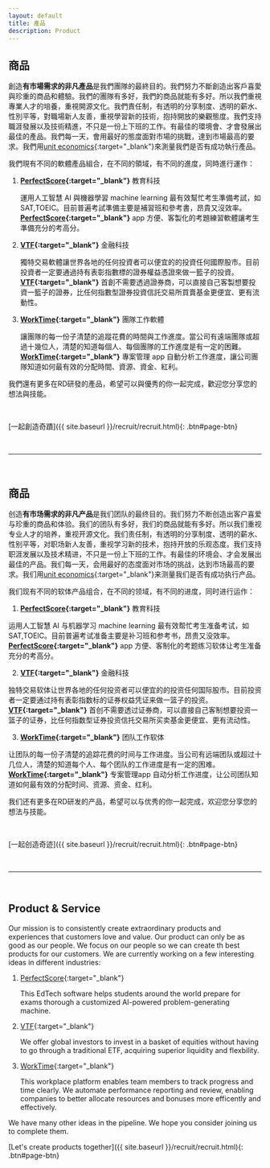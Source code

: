 ```yaml
---
layout: default
title: 產品
description: Product
---
```


<a name="zh-tw"></a>

## 商品

創造**有市場需求的非凡產品**是我們團隊的最終目的。我們努力不斷創造出客戶喜愛與珍重的商品和體驗。我們的團隊有多好，我們的商品就能有多好。所以我們重視專業人才的培養，重視開源文化。我們責任制，有透明的分享制度、透明的薪水、性別平等，對職場新人友善，重視學習新的技術，抱持開放的樂觀態度。我們支持職涯發展以及技術精進，不只是一份上下班的工作。有最佳的環境會、才會發展出最佳的產品。我們每一天，會用最好的態度面對市場的挑戰，達到市場最高的要求。我們用[unit economics](https://gust.com/launch/blog/unit-economics){:target="_blank"}來測量我們是否有成功執行產品。

我們現有不同的軟體產品組合，在不同的領域，有不同的進度，同時進行運作：

1. **[PerfectScore](https://www.getperfectscore.com/?utm_source=git){:target="_blank"}** 教育科技

	運用人工智慧 AI 與機器學習 machine learning 最有效幫忙考生準備考試，如SAT,TOEIC。目前普遍考試準備主要是補習班和參考書，昂貴又沒效率。**[PerfectScore](https://www.getperfectscore.com/?utm_source=git){:target="_blank"}** app 方便、客製化的考題練習軟體讓考生準備充分的考高分。

2. **[VTF](https://www.getvtf.com/?utm_source=git){:target="_blank"}** 金融科技

	獨特交易軟體讓世界各地的任何投資者可以便宜的的投資任何國際股市。目前投資者一定要通過持有表彰指數標的證券權益憑證來做一籃子的投資。**[VTF](https://www.getvtf.com/?utm_source=git){:target="_blank"}** 首創不需要透過證券商，可以直接自己客製想要投資一籃子的證券，比任何指數型證券投資信託交易所買賣基金更便宜、更有流動性。

3. **[WorkTime](https://www.getworktime.com/?utm_source=git){:target="_blank"}** 團隊工作軟體

	讓團隊的每一份子清楚的追蹤花費的時間與工作進度。當公司有遠端團隊或超過十幾位人，清楚的知道每個人、每個團隊的工作進度是有一定的困難。**[WorkTime](https://www.getworktime.com/?utm_source=git){:target="_blank"}** 專案管理 app 自動分析工作進度，讓公司團隊知道如何最有效的分配時間、資源、資金、紅利。


我們還有更多在RD研發的產品，希望可以與優秀的你一起完成，歡迎您分享您的想法與技能。

<br>

[一起創造奇蹟]({{ site.baseurl }}/recruit/recruit.html){: .btn#page-btn}

<br>

---

<br>

<a name="zh-cn"></a>

## 商品

创造**有市场需求的非凡产品**是我们团队的最终目的。我们努力不断创造出客户喜爱与珍重的商品和体验。我们的团队有多好，我们的商品就能有多好。所以我们重视专业人才的培养，重视开源文化。我们责任制，有透明的分享制度、透明的薪水、性别平等，对职场新人友善，重视学习新的技术，抱持开放的乐观态度。我们支持职涯发展以及技术精进，不只是一份上下班的工作。有最佳的环境会、才会发展出最佳的产品。我们每一天，会用最好的态度面对市场的挑战，达到市场最高的要求。我们用[unit economics](https://gust.com/launch/blog/unit-economics){:target="_blank"}来测量我们是否有成功执行产品。

我们现有不同的软体产品组合，在不同的领域，有不同的进度，同时进行运作：

1. **[PerfectScore](https://www.getperfectscore.com/?utm_source=git){:target="_blank"}** 教育科技

运用人工智慧 AI 与机器学习 machine learning 最有效帮忙考生准备考试，如SAT,TOEIC。目前普遍考试准备主要是补习班和参考书，昂贵又没效率。 **[PerfectScore](https://www.getperfectscore.com/?utm_source=git){:target="_blank"}** app 方便、客制化的考题练习软体让考生准备充分的考高分。

2. **[VTF](https://www.getvtf.com/?utm_source=git){:target="_blank"}** 金融科技

独特交易软体让世界各地的任何投资者可以便宜的的投资任何国际股市。目前投资者一定要通过持有表彰指数标的证券权益凭证来做一篮子的投资。 **[VTF](https://www.getvtf.com/?utm_source=git){:target="_blank"}** 首创不需要透过证券商，可以直接自己客制想要投资一篮子的证券，比任何指数型证券投资信托交易所买卖基金更便宜、更有流动性。

3. **[WorkTime](https://www.getworktime.com/?utm_source=git){:target="_blank"}** 团队工作软体

让团队的每一份子清楚的追踪花费的时间与工作进度。当公司有远端团队或超过十几位人，清楚的知道每个人、每个团队的工作进度是有一定的困难。 **[WorkTime](https://www.getworktime.com/?utm_source=git){:target="_blank"}** 专案管理app 自动分析工作进度，让公司团队知道如何最有效的分配时间、资源、资金、红利。


我们还有更多在RD研发的产品，希望可以与优秀的你一起完成，欢迎您分享您的想法与技能。

<br>

[一起创造奇迹]({{ site.baseurl }}/recruit/recruit.html){: .btn#page-btn}

<br>

---

<br>

<a name="en"></a>

## Product & Service

Our mission is to consistently create extraordinary products and experiences that customers love and value. Our product can only be as good as our people. We focus on our people so we can create th best products for our customers. We are currently working on a few interesting ideas in different industries:

1. [PerfectScore](https://www.getperfectscore.com/?utm_source=git){:target="_blank"}

	This EdTech software helps students around the world prepare for exams thorough a customized AI-powered problem-generating machine.

1. [VTF](https://www.getvtf.com/?utm_source=git){:target="_blank"}

	We offer global investors to invest in a basket of equities without having to go through a traditional ETF, acquiring superior liquidity and flexbility.

1. [WorkTime](https://www.getworktime.com/?utm_source=git){:target="_blank"}

	This workplace platform enables team members to track progress and time clearly. We automate performance reporting and review, enabling companies to better allocate resources and bonuses more efficently and effectively. 


We have many other ideas in the pipeline. We hope you consider joining us to complete them.


[Let's create products together]({{ site.baseurl }}/recruit/recruit.html){: .btn#page-btn}